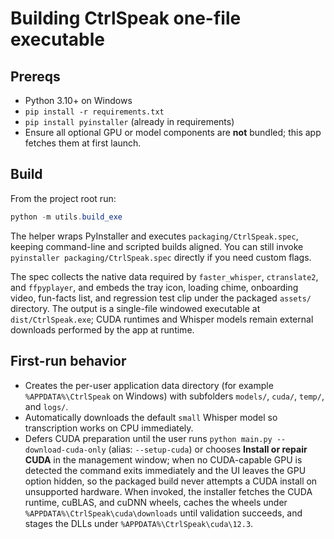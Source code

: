 # Building CtrlSpeak one-file executable

## Prereqs
- Python 3.10+ on Windows
- `pip install -r requirements.txt`
- `pip install pyinstaller` (already in requirements)
- Ensure all optional GPU or model components are **not** bundled; this app fetches them at first launch.

## Build
From the project root run:

```powershell
python -m utils.build_exe
```

The helper wraps PyInstaller and executes `packaging/CtrlSpeak.spec`, keeping command-line and scripted builds aligned. You can still invoke `pyinstaller packaging/CtrlSpeak.spec` directly if you need custom flags.

The spec collects the native data required by `faster_whisper`, `ctranslate2`, and `ffpyplayer`, and embeds the tray icon, loading chime, onboarding video, fun-facts list, and regression test clip under the packaged `assets/` directory. The output is a single-file windowed executable at `dist/CtrlSpeak.exe`; CUDA runtimes and Whisper models remain external downloads performed by the app at runtime.

## First-run behavior
- Creates the per-user application data directory (for example `%APPDATA%\CtrlSpeak` on Windows) with subfolders `models/`, `cuda/`, `temp/`, and `logs/`.
- Automatically downloads the default `small` Whisper model so transcription works on CPU immediately.
- Defers CUDA preparation until the user runs `python main.py --download-cuda-only` (alias: `--setup-cuda`) or chooses **Install or repair CUDA** in the management window; when no CUDA-capable GPU is detected the command exits immediately and the UI leaves the GPU option hidden, so the packaged build never attempts a CUDA install on unsupported hardware. When invoked, the installer fetches the CUDA runtime, cuBLAS, and cuDNN wheels, caches the wheels under `%APPDATA%\CtrlSpeak\cuda\downloads` until validation succeeds, and stages the DLLs under `%APPDATA%\CtrlSpeak\cuda\12.3`.
